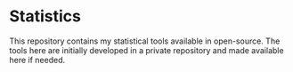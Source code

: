 # Statistics
This repository contains my statistical tools available in open-source. The tools here are initially developed in a private repository and made available here if needed. 
